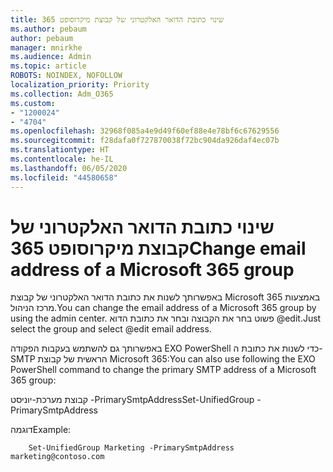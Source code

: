 ```yaml
---
title: שינוי כתובת הדואר האלקטרוני של קבוצת מיקרוסופט 365
ms.author: pebaum
author: pebaum
manager: mnirkhe
ms.audience: Admin
ms.topic: article
ROBOTS: NOINDEX, NOFOLLOW
localization_priority: Priority
ms.collection: Adm_O365
ms.custom:
- "1200024"
- "4704"
ms.openlocfilehash: 32968f085a4e9d49f60ef88e4e78bf6c67629556
ms.sourcegitcommit: f28dafa0f727870038f72bc904da926daf4ec07b
ms.translationtype: HT
ms.contentlocale: he-IL
ms.lasthandoff: 06/05/2020
ms.locfileid: "44580658"
---
```

# <a name="change-email-address-of-a-microsoft-365-group"></a><span data-ttu-id="181c6-102">שינוי כתובת הדואר האלקטרוני של קבוצת מיקרוסופט 365</span><span class="sxs-lookup"><span data-stu-id="181c6-102">Change email address of a Microsoft 365 group</span></span>

<span data-ttu-id="181c6-103">באפשרותך לשנות את כתובת הדואר האלקטרוני של קבוצת Microsoft 365 באמצעות מרכז הניהול.</span><span class="sxs-lookup"><span data-stu-id="181c6-103">You can change the email address of a Microsoft 365 group by using the admin center.</span></span> <span data-ttu-id="181c6-104">פשוט בחר את הקבוצה ובחר את כתובת הדוא @edit.</span><span class="sxs-lookup"><span data-stu-id="181c6-104">Just select the group and select @edit email address.</span></span>

<span data-ttu-id="181c6-105">באפשרותך גם להשתמש בעקבות הפקודה EXO PowerShell כדי לשנות את כתובת ה-SMTP הראשית של קבוצת Microsoft 365:</span><span class="sxs-lookup"><span data-stu-id="181c6-105">You can also use following the EXO PowerShell command to change the primary SMTP address of a Microsoft 365 group:</span></span>

<span data-ttu-id="181c6-106">קבוצת מערכת-יוניסט <Group Name> -PrimarySmtpAddress<new SMTP Address></span><span class="sxs-lookup"><span data-stu-id="181c6-106">Set-UnifiedGroup <Group Name> -PrimarySmtpAddress <new SMTP Address></span></span>

<span data-ttu-id="181c6-107">דוגמה</span><span class="sxs-lookup"><span data-stu-id="181c6-107">Example:</span></span>

```
    Set-UnifiedGroup Marketing -PrimarySmtpAddress marketing@contoso.com
```
